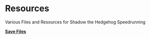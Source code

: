 # Resources
Various Files and Resources for Shadow the Hedgehog Speedrunning 

[**Save Files**](Save%20Files)
